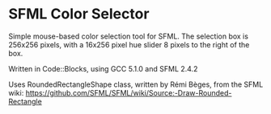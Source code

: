 # SFML Color Selector  
Simple mouse-based color selection tool for SFML. The selection box is 256x256 pixels, with a 16x256 pixel hue slider 8 pixels to the right of the box.

Written in Code::Blocks, using GCC 5.1.0 and SFML 2.4.2

Uses RoundedRectangleShape class, written by Rémi Bèges, from the SFML wiki:
https://github.com/SFML/SFML/wiki/Source:-Draw-Rounded-Rectangle
